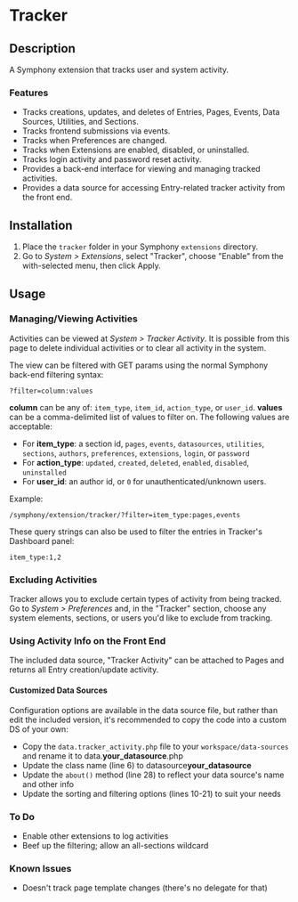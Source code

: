 # Tracker

## Description

A Symphony extension that tracks user and system activity.

### Features

- Tracks creations, updates, and deletes of Entries, Pages, Events, Data Sources, Utilities, and Sections.
- Tracks frontend submissions via events.
- Tracks when Preferences are changed.
- Tracks when Extensions are enabled, disabled, or uninstalled.
- Tracks login activity and password reset activity.
- Provides a back-end interface for viewing and managing tracked activities.
- Provides a data source for accessing Entry-related tracker activity from the front end.

## Installation

1. Place the `tracker` folder in your Symphony `extensions` directory.
2. Go to _System > Extensions_, select "Tracker", choose "Enable" from the with-selected menu, then click Apply.

## Usage

### Managing/Viewing Activities

Activities can be viewed at _System > Tracker Activity_. It is possible from this page to delete individual activities or to clear all activity in the system.

The view can be filtered with GET params using the normal Symphony back-end filtering syntax: 

	?filter=column:values

**column** can be any of: `item_type`, `item_id`, `action_type`, or `user_id`. **values** can be a comma-delimited list of values to filter on. The following values are acceptable:

- For **item_type**: a section id, `pages`, `events`, `datasources`, `utilities`, `sections`, `authors`, `preferences`, `extensions`, `login`, or `password`
- For **action_type**: `updated`, `created`, `deleted`, `enabled`, `disabled`, `uninstalled`
- For **user_id**: an author id, or `0` for unauthenticated/unknown users.

Example:

	/symphony/extension/tracker/?filter=item_type:pages,events
	
These query strings can also be used to filter the entries in Tracker's Dashboard panel:

	item_type:1,2

### Excluding Activities

Tracker allows you to exclude certain types of activity from being tracked. Go to _System > Preferences_ and, in the "Tracker" section, choose any system elements, sections, or users you'd like to exclude from tracking.

### Using Activity Info on the Front End

The included data source, "Tracker Activity" can be attached to Pages and returns all Entry creation/update activity. 

#### Customized Data Sources

Configuration options are available in the data source file, but rather than edit the included version, it's recommended to copy the code into a custom DS of your own:

- Copy the `data.tracker_activity.php` file to your `workspace/data-sources` and rename it to data.**your_datasource**.php
- Update the class name (line 6) to datasource**your_datasource**
- Update the `about()` method (line 28) to reflect your data source's name and other info
- Update the sorting and filtering options (lines 10-21) to suit your needs

### To Do

- Enable other extensions to log activities
- Beef up the filtering; allow an all-sections wildcard

### Known Issues

- Doesn't track page template changes (there's no delegate for that)